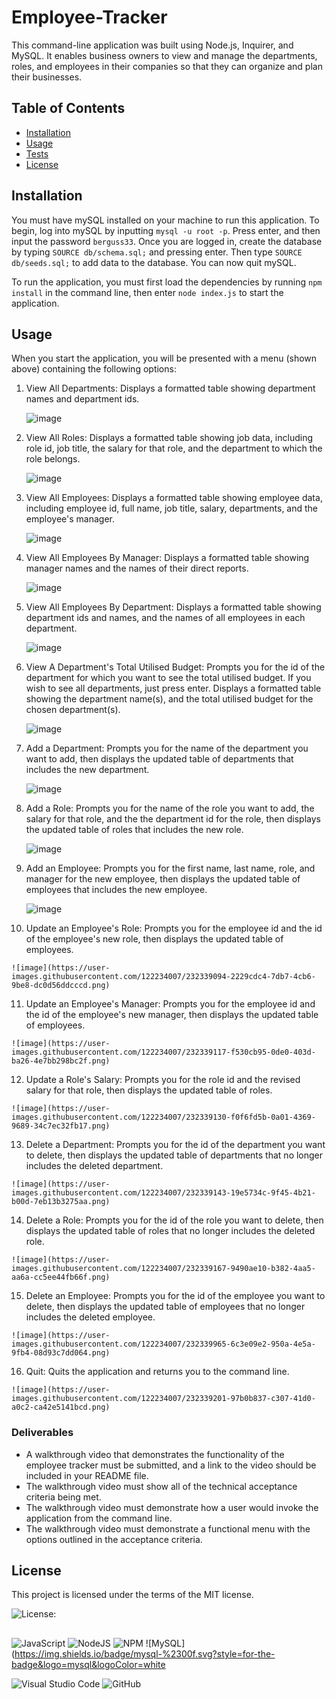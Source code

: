 # Employee-Tracker
This command-line application was built using Node.js, Inquirer, and MySQL. It enables business owners to view and manage the departments, roles, and employees in their companies so that they can organize and plan their businesses.


## Table of Contents
* [Installation](#installation)
* [Usage](#usage)
* [Tests](#tests)
* [License](#license)
 
 
## Installation
You must have mySQL installed on your machine to run this application. To begin, log into mySQL by inputting `mysql -u root -p`. Press enter, and then input the password `berguss33`. Once you are logged in, create the database by typing `SOURCE db/schema.sql;` and pressing enter. Then type `SOURCE db/seeds.sql;` to add data to the database. You can now quit mySQL.

To run the application, you must first load the dependencies by running `npm install` in the command line, then enter `node index.js` to start the application.


## Usage
When you start the application, you will be presented with a menu (shown above) containing the following options: 

 1) View All Departments: Displays a formatted table showing department names and department ids.

    ![image](https://user-images.githubusercontent.com/122234007/232338824-208826f5-6cdf-4203-933e-17fb1152ad75.png)

 2) View All Roles: Displays a formatted table showing job data, including role id, job title, the salary for that role, and the department to which the role belongs.

    ![image](https://user-images.githubusercontent.com/122234007/232338858-d4528dd3-20bc-46bb-b4ec-ca19ea2dd231.png)

 3) View All Employees: Displays a formatted table showing employee data, including employee id, full name, job title, salary, departments, and the employee's manager.

    ![image](https://user-images.githubusercontent.com/122234007/232338878-7c3c7a23-c617-4d3b-a1ce-9a2390437af0.png)

 4) View All Employees By Manager: Displays a formatted table showing manager names and the names of their direct reports.

    ![image](https://user-images.githubusercontent.com/122234007/232338899-1ed2ec3f-28ed-428d-a77e-0fbf65269dbe.png)

 5) View All Employees By Department: Displays a formatted table showing department ids and names, and the names of all employees in each department.

    ![image](https://user-images.githubusercontent.com/122234007/232338919-965e741d-3d29-4119-9522-98e39413a49e.png)

 6) View A Department's Total Utilised Budget: Prompts you for the id of the department for which you want to see the total utilised budget. If you wish to see all   departments, just press enter. Displays a formatted table showing  the department name(s), and the total utilised budget for the chosen department(s).

    ![image](https://user-images.githubusercontent.com/122234007/232338950-61fc0db9-eb68-48ca-9760-ec877a2aab05.png)

 7) Add a Department: Prompts you for the name of the department you want to add, then displays the updated table of departments that includes the new department.

    ![image](https://user-images.githubusercontent.com/122234007/232338967-ede1b8eb-807e-4e1d-9037-8712e5fd6112.png)

 8) Add a Role: Prompts you for the name of the role you want to add, the salary for that role, and the the department id for the role, then displays the updated table of roles that includes the new role.

    ![image](https://user-images.githubusercontent.com/122234007/232338989-3a55b750-e857-4951-8c3c-4eec3e7b5e0f.png)

 9) Add an Employee: Prompts you for the first name, last name, role, and manager for the new employee, then displays the updated table of employees that includes the new employee.

    ![image](https://user-images.githubusercontent.com/122234007/232339024-1ec08c81-72ef-48bf-9420-2cb3561dcec2.png)

 10) Update an Employee's Role: Prompts you for the employee id and the id of the employee's new role, then displays the updated table of employees.

    ![image](https://user-images.githubusercontent.com/122234007/232339094-2229cdc4-7db7-4cb6-9be8-dc0d56ddcccd.png)

 11) Update an Employee's Manager: Prompts you for the employee id and the id of the employee's new manager, then displays the updated table of employees.

    ![image](https://user-images.githubusercontent.com/122234007/232339117-f530cb95-0de0-403d-ba26-4e7bb298bc2f.png)


 12) Update a Role's Salary: Prompts you for the role id and the revised salary for that role, then displays the updated table of roles.

    ![image](https://user-images.githubusercontent.com/122234007/232339130-f0f6fd5b-0a01-4369-9689-34c7ec32fb17.png)

 13) Delete a Department: Prompts you for the id of the department you want to delete, then displays the updated table of departments that no longer includes the deleted department.

    ![image](https://user-images.githubusercontent.com/122234007/232339143-19e5734c-9f45-4b21-b00d-7eb13b3275aa.png)

 14) Delete a Role: Prompts you for the id of the role you want to delete, then displays the updated table of roles that no longer includes the deleted role.

    ![image](https://user-images.githubusercontent.com/122234007/232339167-9490ae10-b382-4aa5-aa6a-cc5ee44fb66f.png)

 15) Delete an Employee: Prompts you for the id of the employee you want to delete, then displays the updated table of employees that no longer includes the deleted employee.

    ![image](https://user-images.githubusercontent.com/122234007/232339965-6c3e09e2-950a-4e5a-9fb4-08d93c7dd064.png)

 16) Quit: Quits the application and returns you to the command line.

    ![image](https://user-images.githubusercontent.com/122234007/232339201-97b0b837-c307-41d0-a0c2-ca42e5141bcd.png)


### Deliverables
* A walkthrough video that demonstrates the functionality of the employee tracker must be submitted, and a link to the video should be included in your README file.
* The walkthrough video must show all of the technical acceptance criteria being met.
* The walkthrough video must demonstrate how a user would invoke the application from the command line.
* The walkthrough video must demonstrate a functional menu with the options outlined in the acceptance criteria.


## License
This project is licensed under the terms of the MIT license.

![License: ](https://img.shields.io/badge/License-MIT-blueviolet.svg)

##
![JavaScript](https://img.shields.io/badge/javascript-%23323330.svg?style=for-the-badge&logo=javascript&logoColor=%23F7DF1E) ![NodeJS](https://img.shields.io/badge/node.js-6DA55F?style=for-the-badge&logo=node.js&logoColor=white)  ![NPM](https://img.shields.io/badge/NPM-%23CB3837.svg?style=for-the-badge&logo=npm&logoColor=white)  ![MySQL](https://img.shields.io/badge/mysql-%2300f.svg?style=for-the-badge&logo=mysql&logoColor=white
  
![Visual Studio Code](https://img.shields.io/badge/Visual%20Studio%20Code-0078d7.svg?style=for-the-badge&logo=visual-studio-code&logoColor=white) ![GitHub](https://img.shields.io/badge/github-%23121011.svg?style=for-the-badge&logo=github&logoColor=white)
